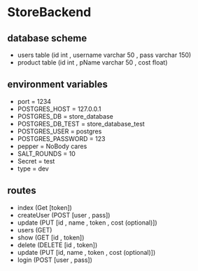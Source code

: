 # StoreBackend
## database scheme

- users table (id int , username varchar 50 , pass varchar 150)
- product table (id int , pName varchar 50 , cost float)

## environment variables

- port = 1234
- POSTGRES_HOST = 127.0.0.1
- POSTGRES_DB = store_database
- POSTGRES_DB_TEST = store_database_test
- POSTGRES_USER = postgres
- POSTGRES_PASSWORD = 123
- pepper = NoBody cares
- SALT_ROUNDS = 10
- Secret = test
- type = dev

## routes

- index (Get [token])
- createUser (POST [user , pass])
- update (PUT [id , name , token , cost (optional)])
- users (GET)
- show (GET [id , token])
- delete (DELETE [id , token])
- update (PUT [id, name , token , cost (optional)])
- login (POST [user , pass])
